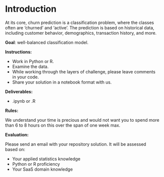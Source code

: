# Introduction

At its core, churn prediction is a classification problem, where the classes often are ‘churned’ and ‘active’. The prediction is based on historical data, including customer behavior, demographics, transaction history, and more.

**Goal**: well-balanced classification model.

**Instructions:**

- Work in Python or R.
- Examine the data.
- While working through the layers of challenge, please leave comments in your code.
- Share your solution in a notebook format with us.
  
**Deliverables:**

- .ipynb or .R

**Rules:**

We understand your time is precious and would not want you to spend more than 6 to 8 hours on this over the span of one week max.

**Evaluation:**

Please send an email with your repository solution. It will be assessed based on:

- Your applied statistics knowledge
- Python or R proficiency
- Your SaaS domain knowledge
